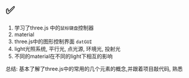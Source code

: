 # ✅

1. 学习了three.js 中的`鼠标键盘`控制器
2. material
3. three.js中的图形控制界面 `datGUI`
4. light光照系统, 平行光, 点光源, 环境光, 投射光
5. 不同的material在不同的light下相互的影响

总结: 基本了解了three.js中的常用的几个元素的概念,并跟着项目敲代码, 熟悉
